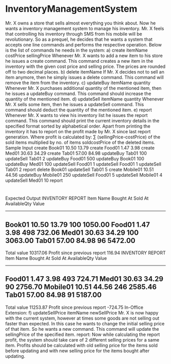 # InventoryManagementSystem
Mr. X owns a store that sells almost everything you think about. Now he wants a inventory management
system to manage his inventory. Mr. X feels that controlling his inventory through SMS from his mobile
will be revolutionary. So as a prequel, he decides that he wants a system that accepts one line commands
and performs the respective operation.
Below is the list of commands he needs in the system:
a) create itemName costPrice sellingPrice
 Whenever Mr. X wants to add a new item to his store he issues a create command. This command
creates a new item in the inventory with the given cost price and selling price. The prices are rounded off
to two decimal places.
b) delete itemName
 If Mr. X decides not to sell an item anymore, then he simply issues a delete command. This
command will remove the item from the inventory.
c) updateBuy itemName quantity
 Whenever Mr. X purchases additional quantity of the mentioned item, then he issues a updateBuy
command. This command should increase the quantity of the mentioned item.
d) updateSell itemName quantity
 Whenever Mr. X sells some item, then he issues a updateSell command. This command should
deduct the quantity of the mentioned item.
e) report
 Whenever Mr. X wants to view his inventory list he issues the report command. This command
should print the current inventory details in the specified format sorted by alphabetical order. Apart from
printing the inventory it has to report on the profit made by Mr. X since last report generation.
Where profit is calculated by: ∑ (sellingPrice-costPrice) of the sold items multiplied by no. of items soldcostPrice of the deleted items.
Sample Input
create Book01 10.50 13.79
create Food01 1.47 3.98
create Med01 30.63 34.29
create Tab01 57.00 84.98
updateBuy Tab01 100
updateSell Tab01 2
updateBuy Food01 500
updateBuy Book01 100
updateBuy Med01 100
updateSell Food01 1
updateSell Food01 1
updateSell Tab01 2
report
delete Book01
updateSell Tab01 5
create Mobile01 10.51 44.56
updateBuy Mobile01 250
updateSell Food01 5
updateSell Mobile01 4
updateSell Med01 10
report
#
Expected Output
 INVENTORY REPORT
Item Name Bought At Sold At AvailableQty Value
--------- --------- ------- ----------- -------
Book01 10.50 13.79 100 1050.00
Food01 1.47 3.98 498 732.06
Med01 30.63 34.29 100 3063.00
Tab01 57.00 84.98 96 5472.00
---------------------------------------------------------------------------
Total value 10317.06
Profit since previous report 116.94
 INVENTORY REPORT
Item Name Bought At Sold At AvailableQty Value
--------- --------- ------- ----------- -------
Food01 1.47 3.98 493 724.71
Med01 30.63 34.29 90 2756.70
Mobile01 10.51 44.56 246 2585.46
Tab01 57.00 84.98 91 5187.00
---------------------------------------------------------------------------
Total value 11253.87
Profit since previous report -724.75
In-Office Extension:
f) updateSellPrice itemName newSellPrice
 Mr. X is now happy with the current system, however at times some goods are not selling out
faster than expected. In this case he wants to change the initial selling price of that item. So he wants a
new command. This command will update the sellingPrice of the specified item.
report:
 Now while calculating the report profit, the system should take care of 2 different selling prices for
a same item. Profits should be calculated with old selling price for the items sold before updating and
with new selling price for the items bought after updating.
